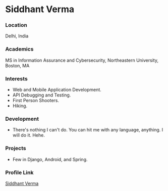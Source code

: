 # Siddhant Verma

### Location

Delhi, India

### Academics

MS in Information Assurance and Cybersecurity, Northeastern University, Boston, MA

### Interests

- Web and Mobile Application Development.
- API Debugging and Testing.
- First Person Shooters.
- Hiking.

### Development

- There's nothing I can't do. You can hit me with any language, anything. I will do it. Hehe.

### Projects

- Few in Django, Android, and Spring.

### Profile Link

[Siddhant Verma](https://github.com/siddver007)